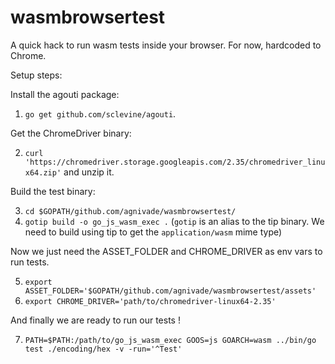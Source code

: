 # wasmbrowsertest

A quick hack to run wasm tests inside your browser. For now, hardcoded to Chrome.

Setup steps:

Install the agouti package:
1. `go get github.com/sclevine/agouti`.

Get the ChromeDriver binary: 

2. `curl 'https://chromedriver.storage.googleapis.com/2.35/chromedriver_linux64.zip'` and unzip it.

Build the test binary:

3. `cd $GOPATH/github.com/agnivade/wasmbrowsertest/`
4. `gotip build -o go_js_wasm_exec .` (`gotip` is an alias to the tip binary. We need to build using tip to get the `application/wasm` mime type)

Now we just need the ASSET_FOLDER and CHROME_DRIVER as env vars to run tests.

5. `export ASSET_FOLDER='$GOPATH/github.com/agnivade/wasmbrowsertest/assets'`
6. `export CHROME_DRIVER='path/to/chromedriver-linux64-2.35'`

And finally we are ready to run our tests !

7. `PATH=$PATH:/path/to/go_js_wasm_exec GOOS=js GOARCH=wasm ../bin/go test ./encoding/hex -v -run='^Test'`
